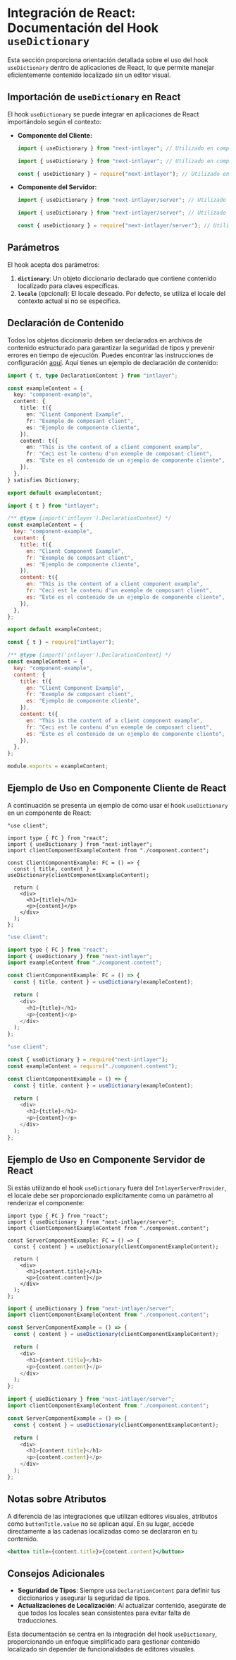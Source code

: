 # Integración de React: Documentación del Hook `useDictionary`

Esta sección proporciona orientación detallada sobre el uso del hook `useDictionary` dentro de aplicaciones de React, lo que permite manejar eficientemente contenido localizado sin un editor visual.

## Importación de `useDictionary` en React

El hook `useDictionary` se puede integrar en aplicaciones de React importándolo según el contexto:

- **Componente del Cliente:**

  ```typescript codeFormat="typescript"
  import { useDictionary } from "next-intlayer"; // Utilizado en componentes de React del lado del cliente
  ```

  ```javascript codeFormat="esm"
  import { useDictionary } from "next-intlayer"; // Utilizado en componentes de React del lado del cliente
  ```

  ```javascript codeFormat="commonjs"
  const { useDictionary } = require("next-intlayer"); // Utilizado en componentes de React del lado del cliente
  ```

- **Componente del Servidor:**

  ```typescript codeFormat="typescript"
  import { useDictionary } from "next-intlayer/server"; // Utilizado en componentes de React del lado del servidor
  ```

  ```javascript codeFormat="esm"
  import { useDictionary } from "next-intlayer/server"; // Utilizado en componentes de React del lado del servidor
  ```

  ```javascript codeFormat="commonjs"
  const { useDictionary } = require("next-intlayer/server"); // Utilizado en componentes de React del lado del servidor
  ```

## Parámetros

El hook acepta dos parámetros:

1. **`dictionary`**: Un objeto diccionario declarado que contiene contenido localizado para claves específicas.
2. **`locale`** (opcional): El locale deseado. Por defecto, se utiliza el locale del contexto actual si no se especifica.

## Declaración de Contenido

Todos los objetos diccionario deben ser declarados en archivos de contenido estructurado para garantizar la seguridad de tipos y prevenir errores en tiempo de ejecución. Puedes encontrar las instrucciones de configuración [aquí](https://github.com/aymericzip/intlayer/blob/main/docs/es/content_declaration/get_started.md). Aquí tienes un ejemplo de declaración de contenido:

```typescript fileName="component.content.ts" codeFormat="typescript"
import { t, type DeclarationContent } from "intlayer";

const exampleContent = {
  key: "component-example",
  content: {
    title: t({
      en: "Client Component Example",
      fr: "Exemple de composant client",
      es: "Ejemplo de componente cliente",
    }),
    content: t({
      en: "This is the content of a client component example",
      fr: "Ceci est le contenu d'un exemple de composant client",
      es: "Este es el contenido de un ejemplo de componente cliente",
    }),
  },
} satisfies Dictionary;

export default exampleContent;
```

```javascript fileName="component.content.mjs" codeFormat="esm"
import { t } from "intlayer";

/** @type {import('intlayer').DeclarationContent} */
const exampleContent = {
  key: "component-example",
  content: {
    title: t({
      en: "Client Component Example",
      fr: "Exemple de composant client",
      es: "Ejemplo de componente cliente",
    }),
    content: t({
      en: "This is the content of a client component example",
      fr: "Ceci est le contenu d'un exemple de composant client",
      es: "Este es el contenido de un ejemplo de componente cliente",
    }),
  },
};

export default exampleContent;
```

```javascript fileName="component.content.cjs" codeFormat="commonjs"
const { t } = require("intlayer");

/** @type {import('intlayer').DeclarationContent} */
const exampleContent = {
  key: "component-example",
  content: {
    title: t({
      en: "Client Component Example",
      fr: "Exemple de composant client",
      es: "Ejemplo de componente cliente",
    }),
    content: t({
      en: "This is the content of a client component example",
      fr: "Ceci est le contenu d'un exemple de composant client",
      es: "Este es el contenido de un ejemplo de componente cliente",
    }),
  },
};

module.exports = exampleContent;
```

## Ejemplo de Uso en Componente Cliente de React

A continuación se presenta un ejemplo de cómo usar el hook `useDictionary` en un componente de React:

```tsx fileName="ClientComponentExample.tsx" codeFormat="typescript"
"use client";

import type { FC } from "react";
import { useDictionary } from "next-intlayer";
import clientComponentExampleContent from "./component.content";

const ClientComponentExample: FC = () => {
  const { title, content } = useDictionary(clientComponentExampleContent);

  return (
    <div>
      <h1>{title}</h1>
      <p>{content}</p>
    </div>
  );
};
```

```javascript fileName="ClientComponentExample.mjs" codeFormat="esm"
"use client";

import type { FC } from "react";
import { useDictionary } from "next-intlayer";
import exampleContent from "./component.content";

const ClientComponentExample: FC = () => {
  const { title, content } = useDictionary(exampleContent);

  return (
    <div>
      <h1>{title}</h1>
      <p>{content}</p>
    </div>
  );
};
```

```javascript fileName="ClientComponentExample.cjs" codeFormat="commonjs"
"use client";

const { useDictionary } = require("next-intlayer");
const exampleContent = require("./component.content");

const ClientComponentExample = () => {
  const { title, content } = useDictionary(exampleContent);

  return (
    <div>
      <h1>{title}</h1>
      <p>{content}</p>
    </div>
  );
};
```

## Ejemplo de Uso en Componente Servidor de React

Si estás utilizando el hook `useDictionary` fuera del `IntlayerServerProvider`, el locale debe ser proporcionado explícitamente como un parámetro al renderizar el componente:

```tsx fileName="ServerComponentExample.tsx" codeFormat="typescript"
import type { FC } from "react";
import { useDictionary } from "next-intlayer/server";
import clientComponentExampleContent from "./component.content";

const ServerComponentExample: FC = () => {
  const { content } = useDictionary(clientComponentExampleContent);

  return (
    <div>
      <h1>{content.title}</h1>
      <p>{content.content}</p>
    </div>
  );
};
```

```javascript fileName="ServerComponentExample.mjs" codeFormat="esm"
import { useDictionary } from "next-intlayer/server";
import clientComponentExampleContent from "./component.content";

const ServerComponentExample = () => {
  const { content } = useDictionary(clientComponentExampleContent);

  return (
    <div>
      <h1>{content.title}</h1>
      <p>{content.content}</p>
    </div>
  );
};
```

```javascript fileName="ServerComponentExample.cjs" codeFormat="commonjs"
import { useDictionary } from "next-intlayer/server";
import clientComponentExampleContent from "./component.content";

const ServerComponentExample = () => {
  const { content } = useDictionary(clientComponentExampleContent);

  return (
    <div>
      <h1>{content.title}</h1>
      <p>{content.content}</p>
    </div>
  );
};
```

## Notas sobre Atributos

A diferencia de las integraciones que utilizan editores visuales, atributos como `buttonTitle.value` no se aplican aquí. En su lugar, accede directamente a las cadenas localizadas como se declararon en tu contenido.

```jsx
<button title={content.title}>{content.content}</button>
```

## Consejos Adicionales

- **Seguridad de Tipos**: Siempre usa `DeclarationContent` para definir tus diccionarios y asegurar la seguridad de tipos.
- **Actualizaciones de Localización**: Al actualizar contenido, asegúrate de que todos los locales sean consistentes para evitar falta de traducciones.

Esta documentación se centra en la integración del hook `useDictionary`, proporcionando un enfoque simplificado para gestionar contenido localizado sin depender de funcionalidades de editores visuales.
